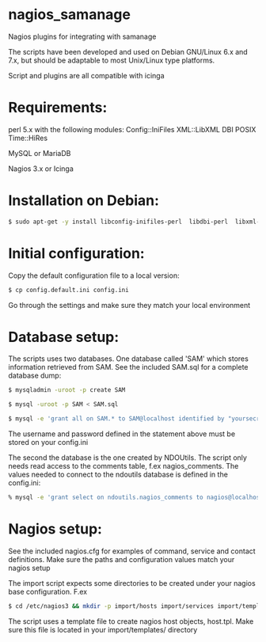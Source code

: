 nagios_samanage
===============

Nagios plugins for integrating with samanage

The scripts have been developed and used on Debian GNU/Linux 6.x and 7.x,
but should be adaptable to most Unix/Linux type platforms.

Script and plugins are all compatible with icinga

Requirements:
=============
perl 5.x with the following modules:
	Config::IniFiles 
	XML::LibXML
	DBI
	POSIX
	Time::HiRes

MySQL or MariaDB

Nagios 3.x or Icinga

Installation on Debian:
=======================

```bash
$ sudo apt-get -y install libconfig-inifiles-perl  libdbi-perl  libxml-libxml-perl  libtimedate-perl  libdbd-mysql-perl  mysql-clientmysql-common  mysql-server  ndoutils-nagios3-mysql  nagios3  nagios3-cgi  nagios3-common  nagios3-core
```

Initial configuration:
======================
Copy the default configuration file to a local version:

```bash
$ cp config.default.ini config.ini
```

Go through the settings and make sure they match your local
environment

Database setup:
===============
The scripts uses two databases. One database called 'SAM' which stores information retrieved from SAM. 
See the included SAM.sql for a complete database dump:

```bash
$ mysqladmin -uroot -p create SAM

$ mysql -uroot -p SAM < SAM.sql

$ mysql -e 'grant all on SAM.* to SAM@localhost identified by "yoursecretpassword"' -uroot -p
```

The username and password defined in the statement above must be stored on your
config.ini

The second the database is the one created by NDOUtils. The script only needs read access to 
the comments table, f.ex nagios_comments. The values needed to connect to the ndoutils database
is defined in the config.ini:

```bash
% mysql -e 'grant select on ndoutils.nagios_comments to nagios@localhost identified by "yoursecretpassword"' -uroot -p
```

Nagios setup:
=============
See the included nagios.cfg for examples of command, service and contact definitions.
Make sure the paths and configuration values match your nagios setup

The import script expects some directories to be created under your nagios base configuration. F.ex

```bash
$ cd /etc/nagios3 && mkdir -p import/hosts import/services import/templates import/cache
```

The script uses a template file to create nagios host objects, host.tpl. Make sure this file
is located in your import/templates/ directory
